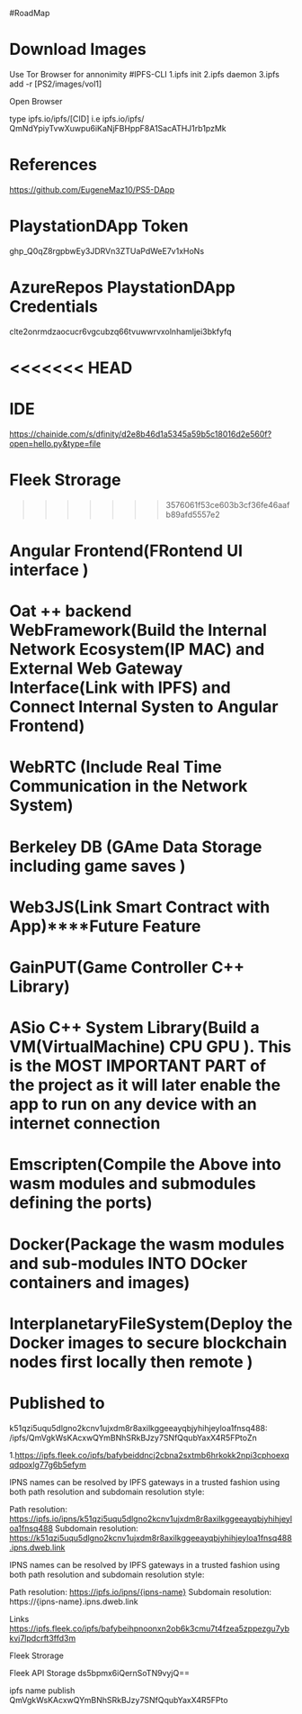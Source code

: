 #RoadMap

# Download Images
Use Tor Browser for annonimity
#IPFS-CLI
        1.ipfs init
        2.ipfs daemon
        3.ipfs add -r [PS2/images/vol1]
        
  Open Browser 
  
  type ipfs.io/ipfs/[CID]
  i.e ipfs.io/ipfs/ QmNdYpiyTvwXuwpu6iKaNjFBHppF8A1SacATHJ1rb1pzMk
        

# References

https://github.com/EugeneMaz10/PS5-DApp

# PlaystationDApp Token

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

# AzureRepos PlaystationDApp Credentials

clte2onrmdzaocucr6vgcubzq66tvuwwrvxolnhamljei3bkfyfq




<<<<<<< HEAD
=======
# IDE
https://chainide.com/s/dfinity/d2e8b46d1a5345a59b5c18016d2e560f?open=hello.py&type=file

# Fleek Strorage
>>>>>>> 3576061f53ce603b3cf36fe46aafb89afd5557e2

# Angular Frontend(FRontend UI interface )

# Oat ++ backend WebFramework(Build the Internal Network Ecosystem(IP MAC) and External Web Gateway Interface(Link with IPFS) and Connect Internal Systen to  Angular Frontend)

# WebRTC (Include Real Time Communication in the Network System)

# Berkeley DB (GAme Data Storage including game saves )



# Web3JS(Link Smart Contract with App)****Future Feature

# GainPUT(Game Controller C++ Library)

# ASio C++ System Library(Build a VM(VirtualMachine) CPU GPU ). This is the MOST IMPORTANT PART of the project as it will later enable the app to run on any device with an internet connection



# Emscripten(Compile the Above into wasm modules and submodules defining the ports)

# Docker(Package the wasm modules and sub-modules INTO DOcker containers and images)

# InterplanetaryFileSystem(Deploy the Docker images to secure blockchain nodes first locally then remote )
# Published to

k51qzi5uqu5dlgno2kcnv1ujxdm8r8axilkggeeayqbjyhihjeyloa1fnsq488: /ipfs/QmVgkWsKAcxwQYmBNhSRkBJzy7SNfQqubYaxX4R5FPtoZn

1.https://ipfs.fleek.co/ipfs/bafybeiddncj2cbna2sxtmb6hrkokk2npi3cphoexqqdpoxlg77g6b5efym

IPNS names can be resolved by IPFS gateways in a trusted fashion using both path resolution and subdomain resolution style:

Path resolution: https://ipfs.io/ipns/k51qzi5uqu5dlgno2kcnv1ujxdm8r8axilkggeeayqbjyhihjeyloa1fnsq488
Subdomain resolution: https://k51qzi5uqu5dlgno2kcnv1ujxdm8r8axilkggeeayqbjyhihjeyloa1fnsq488.ipns.dweb.link

IPNS names can be resolved by IPFS gateways in a trusted fashion using both path resolution and subdomain resolution style:

Path resolution: https://ipfs.io/ipns/{ipns-name}
Subdomain resolution: https://{ipns-name}.ipns.dweb.link

 Links
https://ipfs.fleek.co/ipfs/bafybeihpnoonxn2ob6k3cmu7t4fzea5zppezgu7ybkvj7lpdcrft3ffd3m

 Fleek Strorage

Fleek API Storage
ds5bpmx6iQernSoTN9vyjQ==


ipfs name publish QmVgkWsKAcxwQYmBNhSRkBJzy7SNfQqubYaxX4R5FPto



